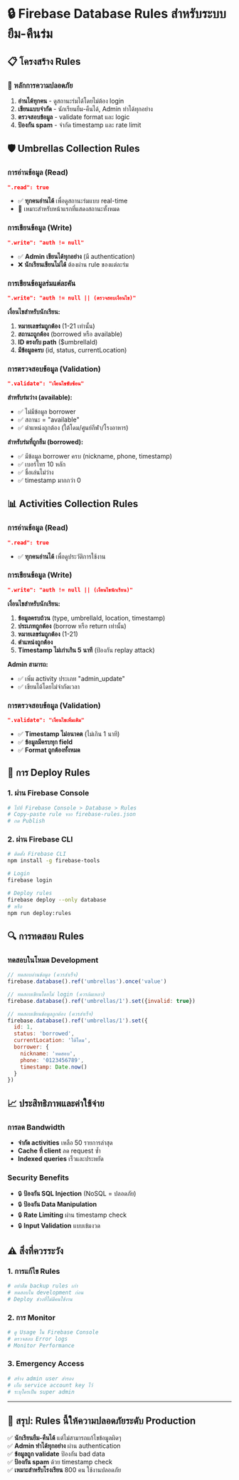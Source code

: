 # 🔒 Firebase Database Rules สำหรับระบบยืม-คืนร่ม

## 📋 โครงสร้าง Rules

### 🎯 หลักการความปลอดภัย
1. **อ่านได้ทุกคน** - ดูสถานะร่มได้โดยไม่ต้อง login
2. **เขียนแบบจำกัด** - นักเรียนยืม-คืนได้, Admin ทำได้ทุกอย่าง
3. **ตรวจสอบข้อมูล** - validate format และ logic
4. **ป้องกัน spam** - จำกัด timestamp และ rate limit

## 🛡️ Umbrellas Collection Rules

### การอ่านข้อมูล (Read)
```json
".read": true
```
- ✅ **ทุกคนอ่านได้** เพื่อดูสถานะร่มแบบ real-time
- 🎯 เหมาะสำหรับหน้าแรกที่แสดงสถานะทั้งหมด

### การเขียนข้อมูล (Write)
```json
".write": "auth != null"
```
- ✅ **Admin เขียนได้ทุกอย่าง** (มี authentication)
- ❌ **นักเรียนเขียนไม่ได้** ต้องผ่าน rule ของแต่ละร่ม

### การเขียนข้อมูลร่มแต่ละคัน
```json
".write": "auth != null || (ตรวจสอบเงื่อนไข)"
```

**เงื่อนไขสำหรับนักเรียน:**
1. **หมายเลขร่มถูกต้อง** (1-21 เท่านั้น)
2. **สถานะถูกต้อง** (borrowed หรือ available)
3. **ID ตรงกับ path** ($umbrellaId)
4. **มีข้อมูลครบ** (id, status, currentLocation)

### การตรวจสอบข้อมูล (Validation)
```json
".validate": "เงื่อนไขซับซ้อน"
```

**สำหรับร่มว่าง (available):**
- ✅ ไม่มีข้อมูล borrower
- ✅ สถานะ = "available"
- ✅ ตำแหน่งถูกต้อง (ใต้โดม/ศูนย์กีฬา/โรงอาหาร)

**สำหรับร่มที่ถูกยืม (borrowed):**
- ✅ มีข้อมูล borrower ครบ (nickname, phone, timestamp)
- ✅ เบอร์โทร 10 หลัก
- ✅ ชื่อเล่นไม่ว่าง
- ✅ timestamp มากกว่า 0

## 📊 Activities Collection Rules

### การอ่านข้อมูล (Read)
```json
".read": true
```
- ✅ **ทุกคนอ่านได้** เพื่อดูประวัติการใช้งาน

### การเขียนข้อมูล (Write)
```json
".write": "auth != null || (เงื่อนไขนักเรียน)"
```

**เงื่อนไขสำหรับนักเรียน:**
1. **ข้อมูลครบถ้วน** (type, umbrellaId, location, timestamp)
2. **ประเภทถูกต้อง** (borrow หรือ return เท่านั้น)
3. **หมายเลขร่มถูกต้อง** (1-21)
4. **ตำแหน่งถูกต้อง**
5. **Timestamp ไม่เก่าเกิน 5 นาที** (ป้องกัน replay attack)

**Admin สามารถ:**
- ✅ เพิ่ม activity ประเภท "admin_update"
- ✅ เขียนได้โดยไม่จำกัดเวลา

### การตรวจสอบข้อมูล (Validation)
```json
".validate": "เงื่อนไขเพิ่มเติม"
```
- ✅ **Timestamp ไม่อนาคต** (ไม่เกิน 1 นาที)
- ✅ **ข้อมูลมีครบทุก field**
- ✅ **Format ถูกต้องทั้งหมด**

## 🚀 การ Deploy Rules

### 1. ผ่าน Firebase Console
```bash
# ไปที่ Firebase Console > Database > Rules
# Copy-paste rule จาก firebase-rules.json
# กด Publish
```

### 2. ผ่าน Firebase CLI
```bash
# ติดตั้ง Firebase CLI
npm install -g firebase-tools

# Login
firebase login

# Deploy rules
firebase deploy --only database
# หรือ
npm run deploy:rules
```

## 🔍 การทดสอบ Rules

### ทดสอบในโหมด Development
```javascript
// ทดสอบอ่านข้อมูล (ควรสำเร็จ)
firebase.database().ref('umbrellas').once('value')

// ทดสอบเขียนโดยไม่ login (ควรล้มเหลว)
firebase.database().ref('umbrellas/1').set({invalid: true})

// ทดสอบเขียนข้อมูลถูกต้อง (ควรสำเร็จ)
firebase.database().ref('umbrellas/1').set({
  id: 1,
  status: 'borrowed',
  currentLocation: 'ใต้โดม',
  borrower: {
    nickname: 'ทดสอบ',
    phone: '0123456789',
    timestamp: Date.now()
  }
})
```

## 📈 ประสิทธิภาพและค่าใช้จ่าย

### การลด Bandwidth
- **จำกัด activities** เหลือ 50 รายการล่าสุด
- **Cache ที่ client** ลด request ซ้ำ
- **Indexed queries** เร็วและประหยัด

### Security Benefits
- 🔒 **ป้องกัน SQL Injection** (NoSQL = ปลอดภัย)
- 🔒 **ป้องกัน Data Manipulation** 
- 🔒 **Rate Limiting** ผ่าน timestamp check
- 🔒 **Input Validation** แบบเข้มงวด

## ⚠️ สิ่งที่ควรระวัง

### 1. การแก้ไข Rules
```bash
# อย่าลืม backup rules เก่า
# ทดสอบใน development ก่อน
# Deploy ช่วงที่ไม่มีคนใช้งาน
```

### 2. การ Monitor
```bash
# ดู Usage ใน Firebase Console
# ตรวจสอบ Error logs
# Monitor Performance
```

### 3. Emergency Access
```bash
# สร้าง admin user สำรอง
# เก็บ service account key ไว้
# ระบุใครเป็น super admin
```

---

## 🎯 สรุป: Rules นี้ให้ความปลอดภัยระดับ Production

✅ **นักเรียนยืม-คืนได้** แต่ไม่สามารถแก้ไขข้อมูลผิดๆ  
✅ **Admin ทำได้ทุกอย่าง** ผ่าน authentication  
✅ **ข้อมูลถูก validate** ป้องกัน bad data  
✅ **ป้องกัน spam** ด้วย timestamp check  
✅ **เหมาะสำหรับโรงเรียน** 800 คน ใช้งานปลอดภัย

